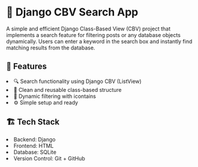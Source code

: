 <h1>🧠 Django CBV Search App</h1>

A simple and efficient Django Class-Based View (CBV) project that implements a search feature for filtering posts or any database objects dynamically.
Users can enter a keyword in the search box and instantly find matching results from the database.

<h2 style="font-weight: bolder;">🚀 Features</h2>
<li>🔍 Search functionality using Django CBV (ListView)</li>
<li>🧩 Clean and reusable class-based structure</li>
<li>💾 Dynamic filtering with icontains</li>
<li>⚙️ Simple setup and ready</li>

<h2 style="font-weight: bolder;">🏗️ Tech Stack</h2>

<li>Backend: Django</li>
<li>Frontend: HTML</li>
<li>Database: SQLite</li>
<li>Version Control: Git + GitHub</li>

